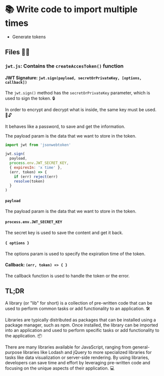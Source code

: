 # 📚 Write code to import multiple times

- Generate tokens

## Files 📁📂

### `jwt.js`: Contains the `createAccesToken()` function

#### JWT Signature: `jwt.sign(payload, secretOrPrivateKey, [options, callback])`

The `jwt.sign()` method has the `secretOrPrivateKey` parameter, which is used to sign the token. 🔒

In order to encrypt and decrypt what is inside, the same key must be used. 🔑🔓

It behaves like a password, to save and get the information.

The payload param is the data that we want to store in the token.

```js
import jwt from 'jsonwebtoken'

jwt.sign(
  payload,
  process.env.JWT_SECRET_KEY,
  { expiresIn: 'x time' },
  (err, token) => {
    if (err) reject(err)
    resolve(token)
  }
)
```

#### `payload`

The payload param is the data that we want to store in the token.

#### `process.env.JWT_SECRET_KEY`

The secret key is used to save the content and get it back.

#### `{ options }`

The options param is used to specify the expiration time of the token.

#### Callback: `(err, token) => { }`

The callback function is used to handle the token or the error.

## TL;DR

A library (or "lib" for short) is a collection of pre-written code that can be used to perform common tasks or add functionality to an application. 🛠️

Libraries are typically distributed as packages that can be installed using a package manager, such as npm. Once installed, the library can be imported into an application and used to perform specific tasks or add functionality to the application. 📦

There are many libraries available for JavaScript, ranging from general-purpose libraries like Lodash and jQuery to more specialized libraries for tasks like data visualization or server-side rendering. By using libraries, developers can save time and effort by leveraging pre-written code and focusing on the unique aspects of their application. 💻
